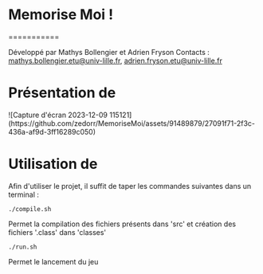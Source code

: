 # Memorise Moi !
===========

Développé par Mathys Bollengier et Adrien Fryson
Contacts : mathys.bollengier.etu@univ-lille.fr, adrien.fryson.etu@univ-lille.fr

# Présentation de <le nom de votre jeu>

<Description de votre jeu>
![Capture d'écran 2023-12-09 115121](https://github.com/zedorr/MemoriseMoi/assets/91489879/27091f71-2f3c-436a-af9d-3ff16289c050)



# Utilisation de <le nom de votre jeu>

Afin d'utiliser le projet, il suffit de taper les commandes suivantes dans un terminal :

```
./compile.sh
```
Permet la compilation des fichiers présents dans 'src' et création des fichiers '.class' dans 'classes'

```
./run.sh
```
Permet le lancement du jeu
